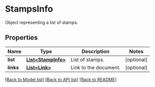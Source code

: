 ﻿
# StampsInfo
Object representing a list of stamps.

## Properties
Name | Type | Description | Notes
------------ | ------------- | ------------- | -------------
**list** | [**List&lt;StampInfo&gt;**](StampInfo.md) | List of stamps. | [optional]
**links** | [**List&lt;Link&gt;**](Link.md) | Link to the document. | [optional]


[[Back to Model list]](../README.md#documentation-for-models) [[Back to API list]](../README.md#documentation-for-api-endpoints) [[Back to README]](../README.md)



